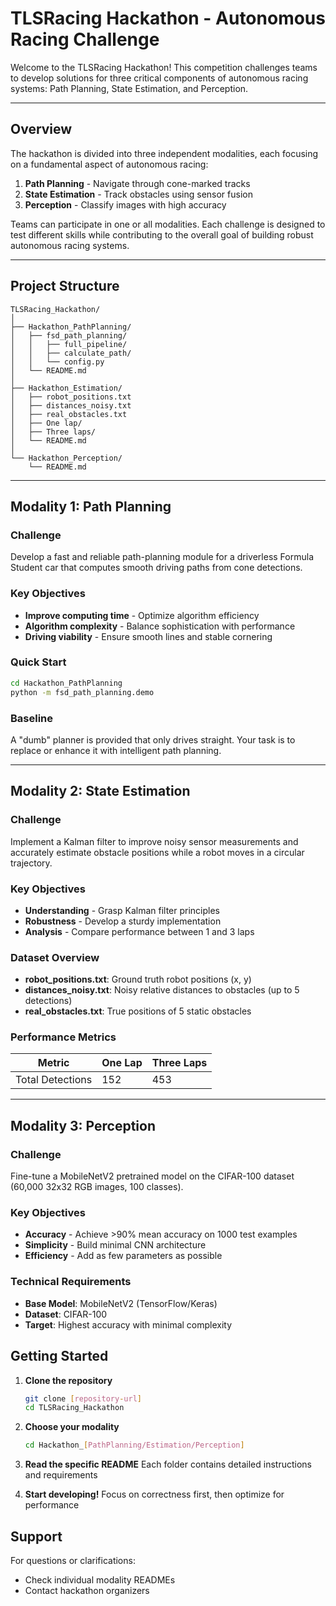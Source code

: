 # TLSRacing Hackathon - Autonomous Racing Challenge

Welcome to the TLSRacing Hackathon! This competition challenges teams to develop solutions for three critical components of autonomous racing systems: Path Planning, State Estimation, and Perception.

---

## Overview

The hackathon is divided into three independent modalities, each focusing on a fundamental aspect of autonomous racing:

1. **Path Planning** - Navigate through cone-marked tracks
2. **State Estimation** - Track obstacles using sensor fusion
3. **Perception** - Classify images with high accuracy

Teams can participate in one or all modalities. Each challenge is designed to test different skills while contributing to the overall goal of building robust autonomous racing systems.

---

## Project Structure

```
TLSRacing_Hackathon/
│
├── Hackathon_PathPlanning/
│   ├── fsd_path_planning/
│   │   ├── full_pipeline/
│   │   ├── calculate_path/
│   │   └── config.py
│   └── README.md
│
├── Hackathon_Estimation/
│   ├── robot_positions.txt
│   ├── distances_noisy.txt
│   ├── real_obstacles.txt
│   ├── One lap/
│   ├── Three laps/
│   └── README.md
│
└── Hackathon_Perception/
    └── README.md
```

---

## Modality 1: Path Planning

### Challenge
Develop a fast and reliable path-planning module for a driverless Formula Student car that computes smooth driving paths from cone detections.

### Key Objectives
- **Improve computing time** - Optimize algorithm efficiency
- **Algorithm complexity** - Balance sophistication with performance
- **Driving viability** - Ensure smooth lines and stable cornering

### Quick Start
```bash
cd Hackathon_PathPlanning
python -m fsd_path_planning.demo
```

### Baseline
A "dumb" planner is provided that only drives straight. Your task is to replace or enhance it with intelligent path planning.

---

## Modality 2: State Estimation

### Challenge
Implement a Kalman filter to improve noisy sensor measurements and accurately estimate obstacle positions while a robot moves in a circular trajectory.

### Key Objectives
- **Understanding** - Grasp Kalman filter principles
- **Robustness** - Develop a sturdy implementation
- **Analysis** - Compare performance between 1 and 3 laps

### Dataset Overview
- **robot_positions.txt**: Ground truth robot positions (x, y)
- **distances_noisy.txt**: Noisy relative distances to obstacles (up to 5 detections)
- **real_obstacles.txt**: True positions of 5 static obstacles

### Performance Metrics
| Metric | One Lap | Three Laps |
|--------|---------|------------|
| Total Detections | 152 | 453 |

---

## Modality 3: Perception

### Challenge
Fine-tune a MobileNetV2 pretrained model on the CIFAR-100 dataset (60,000 32x32 RGB images, 100 classes).

### Key Objectives
- **Accuracy** - Achieve >90% mean accuracy on 1000 test examples
- **Simplicity** - Build minimal CNN architecture
- **Efficiency** - Add as few parameters as possible

### Technical Requirements
- **Base Model**: MobileNetV2 (TensorFlow/Keras)
- **Dataset**: CIFAR-100
- **Target**: Highest accuracy with minimal complexity

## Getting Started

1. **Clone the repository**
   ```bash
   git clone [repository-url]
   cd TLSRacing_Hackathon
   ```

2. **Choose your modality**
   ```bash
   cd Hackathon_[PathPlanning/Estimation/Perception]
   ```

3. **Read the specific README**
   Each folder contains detailed instructions and requirements

4. **Start developing!**
   Focus on correctness first, then optimize for performance

## Support

For questions or clarifications:
- Check individual modality READMEs
- Contact hackathon organizers
